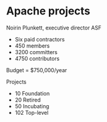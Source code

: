 # Apache projects

Noirin Plunkett, executive director ASF

* Six paid contractors
* 450 members
* 3200 committers
* 4750 contributors

Budget = $750,000/year

Projects

* 10 Foundation
* 20 Retired
* 50 Incubating
* 102 Top-level

